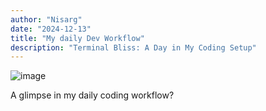```yaml
---
author: "Nisarg"
date: "2024-12-13"
title: "My daily Dev Workflow"
description: "Terminal Bliss: A Day in My Coding Setup"
---
```

![image](https://i.ibb.co/mSCXn8z/WSL2.png)

A glimpse in my daily coding workflow?
